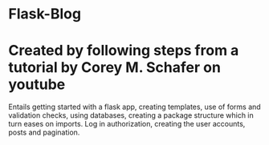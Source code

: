 # Flask-Blog
# Created by following steps from a tutorial by Corey M. Schafer on youtube
Entails getting started with a flask app, creating templates, use of forms and validation checks, using databases, creating a package structure which in turn eases on imports.
Log in authorization, creating the user accounts, posts and pagination.

